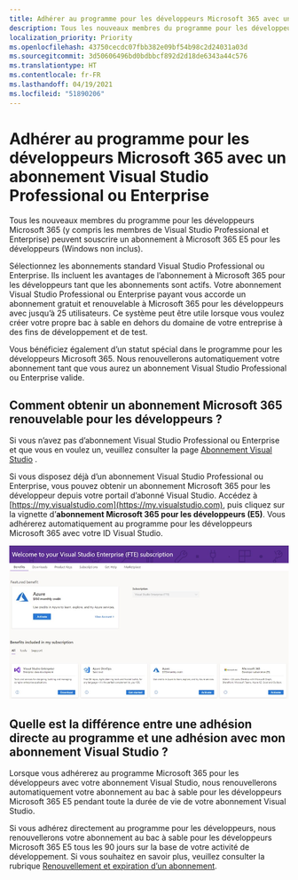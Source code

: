 ```yaml
---
title: Adhérer au programme pour les développeurs Microsoft 365 avec un abonnement Visual Studio Professional ou Enterprise
description: Tous les nouveaux membres du programme pour les développeurs Microsoft 365 (y compris les membres de Visual Studio Professional et Enterprise) peuvent souscrire un abonnement à Microsoft 365 E5 pour les développeurs (Windows non inclus).
localization_priority: Priority
ms.openlocfilehash: 43750cecdc07fbb382e09bf54b98c2d24031a03d
ms.sourcegitcommit: 3d50606496bd0bdbbcf892d2d18de6343a44c576
ms.translationtype: HT
ms.contentlocale: fr-FR
ms.lasthandoff: 04/19/2021
ms.locfileid: "51890206"
---
```

# <a name="join-the-microsoft-365-developer-program-with-a-visual-studio-professional-or-enterprise-subscription"></a>Adhérer au programme pour les développeurs Microsoft 365 avec un abonnement Visual Studio Professional ou Enterprise

Tous les nouveaux membres du programme pour les développeurs Microsoft 365 (y compris les membres de Visual Studio Professional et Enterprise) peuvent souscrire un abonnement à Microsoft 365 E5 pour les développeurs (Windows non inclus). 

Sélectionnez les abonnements standard Visual Studio Professional ou Enterprise. Ils incluent les avantages de l’abonnement à Microsoft 365 pour les développeurs tant que les abonnements sont actifs. Votre abonnement Visual Studio Professional ou Enterprise payant vous accorde un abonnement gratuit et renouvelable à Microsoft 365 pour les développeurs avec jusqu’à 25 utilisateurs. Ce système peut être utile lorsque vous voulez créer votre propre bac à sable en dehors du domaine de votre entreprise à des fins de développement et de test.

Vous bénéficiez également d’un statut spécial dans le programme pour les développeurs Microsoft 365. Nous renouvellerons automatiquement votre abonnement tant que vous aurez un abonnement Visual Studio Professional ou Enterprise valide.

## <a name="how-do-i-get-a-renewable-microsoft-365-developer-subscription"></a>Comment obtenir un abonnement Microsoft 365 renouvelable pour les développeurs ?

Si vous n’avez pas d’abonnement Visual Studio Professional ou Enterprise et que vous en voulez un, veuillez consulter la page [Abonnement Visual Studio](https://visualstudio.microsoft.com/vs/pricing/) .

Si vous disposez déjà d’un abonnement Visual Studio Professional ou Enterprise, vous pouvez obtenir un abonnement Microsoft 365 pour les développeur depuis votre portail d’abonné Visual Studio. Accédez à [https://my.visualstudio.com](https://my.visualstudio.com), puis cliquez sur la vignette d’**abonnement Microsoft 365 pour les développeurs (E5)**. Vous adhérerez automatiquement au programme pour les développeurs Microsoft 365 avec votre ID Visual Studio.

![Capture d’écran de la page Visual Studio avec la vignette d’abonnement Microsoft 365 pour les développeurs](images/visual-studio-dev-program-tile.jpg)

## <a name="what-is-the-difference-between-joining-the-program-directly-and-joining-with-my-visual-studio-subscription"></a>Quelle est la différence entre une adhésion directe au programme et une adhésion avec mon abonnement Visual Studio ?

Lorsque vous adhérerez au programme Microsoft 365 pour les développeurs avec votre abonnement Visual Studio, nous renouvellerons automatiquement votre abonnement au bac à sable pour les développeurs Microsoft 365 E5 pendant toute la durée de vie de votre abonnement Visual Studio. 

Si vous adhérez directement au programme pour les développeurs, nous renouvellerons votre abonnement au bac à sable pour les développeurs Microsoft 365 E5 tous les 90 jours sur la base de votre activité de développement. Si vous souhaitez en savoir plus, veuillez consulter la rubrique [Renouvellement et expiration d’un abonnement](subscription-expiration-and-renewal.md).